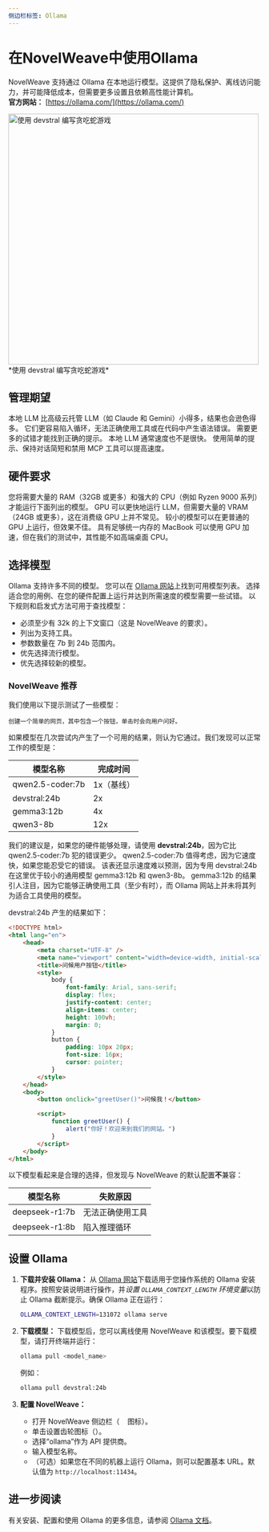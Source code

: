 ```yaml
---
侧边栏标签: Ollama
---
```


# 在NovelWeave中使用Ollama

NovelWeave 支持通过 Ollama 在本地运行模型。这提供了隐私保护、离线访问能力，并可能降低成本，但需要更多设置且依赖高性能计算机。  
**官方网站：** [https://ollama.com/](https://ollama.com/)

<img src="/docs/img/providers/ollama-devstral-snake.png" alt="使用 devstral 编写贪吃蛇游戏" width="500" />
*使用 devstral 编写贪吃蛇游戏*

## 管理期望

本地 LLM 比高级云托管 LLM（如 Claude 和 Gemini）小得多，结果也会逊色得多。
它们更容易陷入循环，无法正确使用工具或在代码中产生语法错误。
需要更多的试错才能找到正确的提示。
本地 LLM 通常速度也不是很快。
使用简单的提示、保持对话简短和禁用 MCP 工具可以提高速度。

## 硬件要求

您将需要大量的 RAM（32GB 或更多）和强大的 CPU（例如 Ryzen 9000 系列）才能运行下面列出的模型。
GPU 可以更快地运行 LLM，但需要大量的 VRAM（24GB 或更多），这在消费级 GPU 上并不常见。
较小的模型可以在更普通的 GPU 上运行，但效果不佳。
具有足够统一内存的 MacBook 可以使用 GPU 加速，但在我们的测试中，其性能不如高端桌面 CPU。

## 选择模型

Ollama 支持许多不同的模型。
您可以在 [Ollama 网站](https://ollama.com/library)上找到可用模型列表。
选择适合您的用例、在您的硬件配置上运行并达到所需速度的模型需要一些试错。
以下规则和启发式方法可用于查找模型：

- 必须至少有 32k 的上下文窗口（这是 NovelWeave 的要求）。
- 列出为支持工具。
- 参数数量在 7b 到 24b 范围内。
- 优先选择流行模型。
- 优先选择较新的模型。

### NovelWeave 推荐

我们使用以下提示测试了一些模型：

```
创建一个简单的网页，其中包含一个按钮，单击时会向用户问好。
```

如果模型在几次尝试内产生了一个可用的结果，则认为它通过。我们发现可以正常工作的模型是：

| 模型名称         | 完成时间   |
| ---------------- | ---------- |
| qwen2.5-coder:7b | 1x（基线） |
| devstral:24b     | 2x         |
| gemma3:12b       | 4x         |
| qwen3-8b         | 12x        |

我们的建议是，如果您的硬件能够处理，请使用 **devstral:24b**，因为它比 qwen2.5-coder:7b 犯的错误更少。
qwen2.5-coder:7b 值得考虑，因为它速度快，如果您能忍受它的错误。
该表还显示速度难以预测，因为专用 devstral:24b 在这里优于较小的通用模型 gemma3:12b 和 qwen3-8b。
gemma3:12b 的结果引人注目，因为它能够正确使用工具（至少有时），而 Ollama 网站上并未将其列为适合工具使用的模型。

devstral:24b 产生的结果如下：

```html
<!DOCTYPE html>
<html lang="en">
	<head>
		<meta charset="UTF-8" />
		<meta name="viewport" content="width=device-width, initial-scale=1.0" />
		<title>问候用户按钮</title>
		<style>
			body {
				font-family: Arial, sans-serif;
				display: flex;
				justify-content: center;
				align-items: center;
				height: 100vh;
				margin: 0;
			}
			button {
				padding: 10px 20px;
				font-size: 16px;
				cursor: pointer;
			}
		</style>
	</head>
	<body>
		<button onclick="greetUser()">问候我！</button>

		<script>
			function greetUser() {
				alert("你好！欢迎来到我们的网站。")
			}
		</script>
	</body>
</html>
```

以下模型看起来是合理的选择，但发现与 NovelWeave 的默认配置**不**兼容：

| 模型名称       | 失败原因         |
| -------------- | ---------------- |
| deepseek-r1:7b | 无法正确使用工具 |
| deepseek-r1:8b | 陷入推理循环     |

## 设置 Ollama

1.  **下载并安装 Ollama：** 从 [Ollama 网站](https://ollama.com/)下载适用于您操作系统的 Ollama 安装程序。按照安装说明进行操作，并*设置 `OLLAMA_CONTEXT_LENGTH` 环境变量*以防止 Ollama 截断提示。确保 Ollama 正在运行：

    ```bash
    OLLAMA_CONTEXT_LENGTH=131072 ollama serve
    ```

2.  **下载模型：** 下载模型后，您可以离线使用 NovelWeave 和该模型。要下载模型，请打开终端并运行：

    ```bash
    ollama pull <model_name>
    ```

    例如：

    ```bash
    ollama pull devstral:24b
    ```

3.  **配置 NovelWeave：**
    - 打开 NovelWeave 侧边栏（<img src="/docs/img/kilo-v1.svg" width="12" /> 图标）。
    - 单击设置齿轮图标（<Codicon name="gear" />）。
    - 选择“ollama”作为 API 提供商。
    - 输入模型名称。
    - （可选）如果您在不同的机器上运行 Ollama，则可以配置基本 URL。默认值为 `http://localhost:11434`。

## 进一步阅读

有关安装、配置和使用 Ollama 的更多信息，请参阅 [Ollama 文档](https://ollama.com/docs)。
